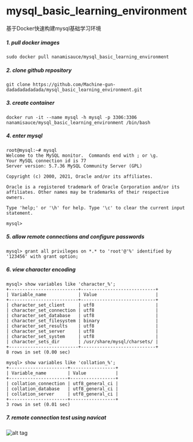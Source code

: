 # mysql_basic_learning_environment
基于Docker快速构建mysql基础学习环境


##### 1. pull docker images
```
sudo docker pull nanamisauce/mysql_basic_learning_environment
```
##### 2. clone github repository
```
git clone https://github.com/Machine-gun-dadadadadadada/mysql_basic_learning_environment.git
```
##### 3. create container
```
docker run -it --name mysql -h mysql -p 3306:3306 nanamisauce/mysql_basic_learning_environment /bin/bash
```
##### 4. enter mysql
```
root@mysql:~# mysql
Welcome to the MySQL monitor.  Commands end with ; or \g.
Your MySQL connection id is 77
Server version: 5.7.36 MySQL Community Server (GPL)

Copyright (c) 2000, 2021, Oracle and/or its affiliates.

Oracle is a registered trademark of Oracle Corporation and/or its
affiliates. Other names may be trademarks of their respective
owners.

Type 'help;' or '\h' for help. Type '\c' to clear the current input statement.

mysql> 
```
##### 5. allow remote connections and configure passwords
```
mysql> grant all privileges on *.* to 'root'@'%' identified by '123456' with grant option;
```
##### 6. view character encoding
```
mysql> show variables like 'character_%';
+--------------------------+----------------------------+
| Variable_name            | Value                      |
+--------------------------+----------------------------+
| character_set_client     | utf8                       |
| character_set_connection | utf8                       |
| character_set_database   | utf8                       |
| character_set_filesystem | binary                     |
| character_set_results    | utf8                       |
| character_set_server     | utf8                       |
| character_set_system     | utf8                       |
| character_sets_dir       | /usr/share/mysql/charsets/ |
+--------------------------+----------------------------+
8 rows in set (0.00 sec)
```
```
mysql> show variables like 'collation_%';
+----------------------+-----------------+
| Variable_name        | Value           |
+----------------------+-----------------+
| collation_connection | utf8_general_ci |
| collation_database   | utf8_general_ci |
| collation_server     | utf8_general_ci |
+----------------------+-----------------+
3 rows in set (0.01 sec)
```
##### 7. remote connection test using navicat
![alt tag](https://raw.githubusercontent.com/kiwenlau/hadoop-cluster-docker/master/hadoop-cluster-docker.png)
